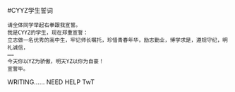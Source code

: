#CYYZ学生誓词

    请全体同学举起右拳跟我宣誓。
    我是CYYZ的学生，现在郑重宣誓：
    立志做一名优秀的高中生，牢记师长嘱托，珍惜青春年华，励志勤业，博学求是，遵规守纪，明礼诚信，
    ……
    今天你以YZ为骄傲，明天YZ以你为自豪！
    宣誓毕。

WRITING……
NEED HELP TwT
